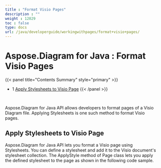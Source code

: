 ```yaml
---
title : "Format Visio Pages" 
description : "" 
weight : 12029 
toc : false
type: docs
url: /java/developerguide/workingwithpages/format+visio+pages/
---
```


# Aspose.Diagram for Java : Format Visio Pages


{{< panel title="Contents Summary" style="primary" >}}
*   1 [Apply Stylesheets to Visio Page](#apply-stylesheets-to-visio-page)
{{< /panel >}}
 

 

Aspose.Diagram for Java API allows developers to format pages of a Visio Diagram file. Applying Stylesheets is one such method to format Visio pages.

## Apply Stylesheets to Visio Page

Aspose.Diagram for Java API lets you format a Visio page using Stylesheets. You can define a stylesheet and add it to the Visio document's stylesheet collection. The ApplyStyle method of Page class lets you apply the defined stylesheet to the page as shown in the following code sample.

